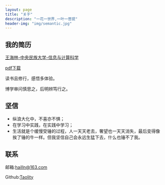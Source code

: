 ```yaml
---
layout: page
title: "关于"
description: "一花一世界,一叶一菩提"
header-img: "img/semantic.jpg"
---
```



 ## 我的简历

 [王海林-中央民族大学-信息与计算科学](http://www.wanghailin.info/source/resume.html)
 
 [pdf下载](http://www.wanghailin.info/source/hailin-resume.pdf)
   

 读书且修行，感悟多体验。

 博学审问慎思之，后明辨笃行之。


    
## 坚信

   * 纵浪大化中，不喜亦不惧；
   * 在学习中实践，在实践中学习；
   * 生活就是个缓慢受锤的过程，人一天天老去，奢望也一天天消失，最后变得像挨了锤的牛一样。但我坚信自己会永远生猛下去，什么也锤不了我。
    


## 联系

邮箱:hailln@163.com

Github:[Taolity](https://github.com/Taolity)

